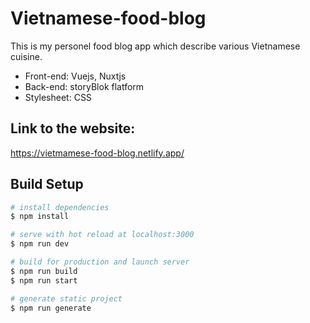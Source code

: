 # Vietnamese-food-blog
This is my personel food blog app which describe various Vietnamese cuisine.

- Front-end: Vuejs, Nuxtjs 
- Back-end: storyBlok flatform
- Stylesheet: CSS

## Link to the website:
https://vietmamese-food-blog.netlify.app/

## Build Setup

```bash
# install dependencies
$ npm install

# serve with hot reload at localhost:3000
$ npm run dev

# build for production and launch server
$ npm run build
$ npm run start

# generate static project
$ npm run generate
